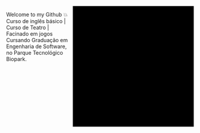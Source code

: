 <img src = "giphy.gif" width = "325px" align = "right">

  Welcome to my Github 💥<br>
Curso de inglês básico | Curso de Teatro | Facinado em jogos <br>
Cursando Graduação em Engenharia de Software, no Parque Tecnológico Biopark.

